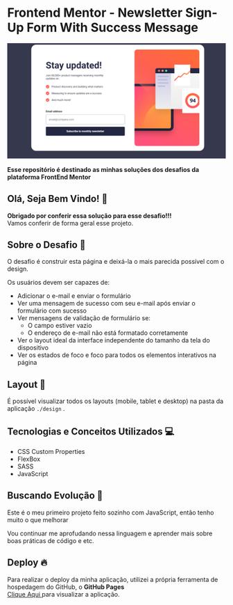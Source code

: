 # Frontend Mentor - Newsletter Sign-Up Form With Success Message

![desktop-preview](https://github.com/gabrielalencs/Frontend-Mentor-Challenges/blob/main/Newsletter%20Sign%20Up/assets/images/print.PNG)

**Esse repositório é destinado as minhas soluções dos desafios da plataforma FrontEnd Mentor**

## Olá, Seja Bem Vindo! 👋

**Obrigado por conferir essa solução para esse desafio!!!** 
<br>
Vamos conferir de forma geral esse projeto.

## Sobre o Desafio 🎯

O desafio é construir esta página e deixá-la o mais parecida possível com o design.

Os usuários devem ser capazes de:

- Adicionar o e-mail e enviar o formulário
- Ver uma mensagem de sucesso com seu e-mail após enviar o formulário com sucesso
- Ver mensagens de validação de formulário se:
    - O campo estiver vazio
    - O endereço de e-mail não está formatado corretamente
- Ver o layout ideal da interface independente do tamanho da tela do dispositivo
- Ver os estados de foco e foco para todos os elementos interativos na página

## Layout 🎨

É possível visualizar todos os layouts (mobile, tablet e desktop) na pasta da aplicação ` ./design ` .

## Tecnologias e Conceitos Utilizados 💻

- CSS Custom Properties
- FlexBox
- SASS
- JavaScript

##  Buscando Evolução 🚀

Este é o meu primeiro projeto feito sozinho com JavaScript, então tenho muito o que melhorar

Vou continuar me aprofudando nessa linguagem e aprender mais sobre boas práticas de código e etc.

## Deploy 🔥
 
Para realizar o deploy da minha aplicação, utilizei a própria ferramenta de hospedagem do GitHub, o **GitHub Pages**
<br>
<a href="https://gabrielalencs.github.io/Frontend-Mentor-Challenges/Newsletter%20Sign%20Up/">Clique Aqui </a> para visualizar a aplicação.

